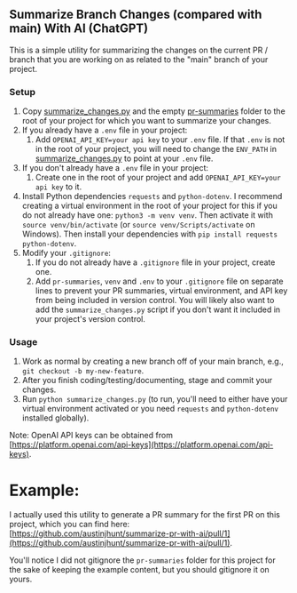 ## Summarize Branch Changes (compared with main) With AI (ChatGPT)

This is a simple utility for summarizing the changes on the current PR / branch that you are working on as related to the "main" branch of your project.

### Setup

1. Copy [summarize_changes.py](summarize_changes.py) and the empty [pr-summaries](pr-summaries) folder to the root of your project for which you want to summarize your changes.
2. If you already have a `.env` file in your project:
   1. Add `OPENAI_API_KEY=your api key` to your `.env` file. If that `.env` is not in the root of your project, you will need to change the `ENV_PATH` in [summarize_changes.py](summarize_changes.py) to point at your `.env` file.
3. If you don't already have a `.env` file in your project:
   1. Create one in the root of your project and add `OPENAI_API_KEY=your api key` to it.
4. Install Python dependencies `requests` and `python-dotenv`. I recommend creating a virtual environment in the root of your project for this if you do not already have one: `python3 -m venv venv`. Then activate it with `source venv/bin/activate` (or `source venv/Scripts/activate` on Windows). Then install your dependencies with `pip install requests python-dotenv`.
5. Modify your `.gitignore`:
   1. If you do not already have a `.gitignore` file in your project, create one.
   2. Add `pr-summaries`, `venv` and `.env` to your `.gitignore` file on separate lines to prevent your PR summaries, virtual environment, and API key from being included in version control. You will likely also want to add the `summarize_changes.py` script if you don't want it included in your project's version control.

### Usage

1. Work as normal by creating a new branch off of your main branch, e.g., `git checkout -b my-new-feature`.
2. After you finish coding/testing/documenting, stage and commit your changes.
3. Run `python summarize_changes.py` (to run, you'll need to either have your virtual environment activated or you need `requests` and `python-dotenv` installed globally).

Note: OpenAI API keys can be obtained from [https://platform.openai.com/api-keys](https://platform.openai.com/api-keys).

# Example:

I actually used this utility to generate a PR summary for the first PR on this project, which you can find here: [https://github.com/austinjhunt/summarize-pr-with-ai/pull/1](https://github.com/austinjhunt/summarize-pr-with-ai/pull/1).

You'll notice I did not gitignore the `pr-summaries` folder for this project for the sake of keeping the example content, but you should gitignore it on yours.
